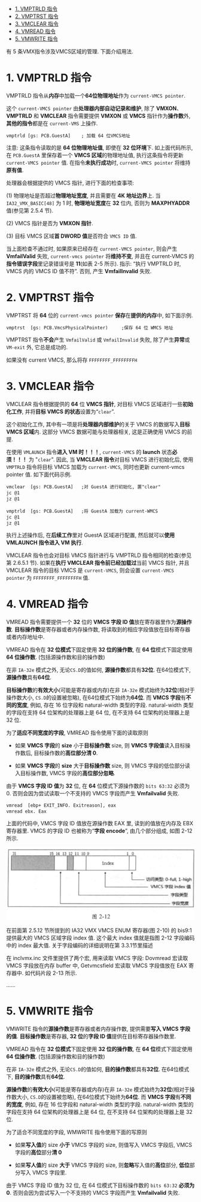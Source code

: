 
<!-- @import "[TOC]" {cmd="toc" depthFrom=1 depthTo=6 orderedList=false} -->

<!-- code_chunk_output -->

- [1. VMPTRLD 指令](#1-vmptrld-指令)
- [2. VMPTRST 指令](#2-vmptrst-指令)
- [3. VMCLEAR 指令](#3-vmclear-指令)
- [4. VMREAD 指令](#4-vmread-指令)
- [5. VMWRITE 指令](#5-vmwrite-指令)

<!-- /code_chunk_output -->

有 5 条VMX指令涉及VMCS区域的管理. 下面介绍用法.

# 1. VMPTRLD 指令

VMPTRLD 指令从**内存**中加载一个**64位物理地址**作为 `current-VMCS pointer`.

这个 `current-VMCS pointer` 由**处理器内部自动记录和维护**, 除了 **VMXON**、**VMPTRLD** 和 **VMCLEAR** 指令需要提供 **VMXON** 或 **VMCS** 指针作为**操作数**外, **其他的指令**都是在 `current-VMS` 上操作.

```
vmptrld [gs: PCB.GuestA]    ; 加载 64 位VMCS地址
```

注意: 这条指令读取的是 **64 位物理地址值**, 即使在 **32 位环境**下. 如上面代码所示, 在 `PCB.GuestA` 里保存着一个 **VMCS 区域**的物理地址值, 执行这条指令将更新 `current-VMCS pointer` 值. 在指令**未执行成功**时, `current-VMCS pointer` 将维持**原有值**. 

处理器会根据提供的 VMCS 指针, 进行下面的检查事项: 

(1) 物理地址是否超过**物理地址宽度**, 并且需要在 **4K 地址边界**上. 当 `IA32_VMX_BASIC[48]` 为 1 时, **物理地址宽度**在 **32** 位内, 否则为 **MAXPHYADDR** 值(参见第 2.5.4 节). 

(2) VMCS 指针是否为 **VMXON 指针**. 

(3) 目标 VMCS 区域**首 DWORD 值**是否符合 `VMCS ID` 值. 

当上面检查不通过时, 如果原来已经存在 `current-VMCS pointer`, 则会产生  **VmfailValid** 失败, `current-vmcs pointer` 将**维持不变**, 并且在 current-VMCS 的**指令错误字段**里记录错误号是 **11**(如表 2-5 所示). 指示: “执行 VMPTRLD 时, VMCS 内的  VMCS ID 值不符”. 否则, 产生 **VmfailInvalid** 失败. 

# 2. VMPTRST 指令

VMPTRST 将 **64** 位的 `current-vmcs pointer` **保存**在**提供的内存**中, 如下面示例. 

```
vmptrst  [gs: PCB.VmcsPhysicalPointer)     ;保存 64 位 WMCS 地址
```

VMPTRST 指令**不会**产生 `VmfailValid` 或 `VmfailInvalid` 失败, 除了产生**异常**或 `VM-exit` 外, 它总是成功的. 

如果没有 current VMCS, 那么将存 `FFFFFFFF_FFFFFFFFH`

# 3. VMCLEAR 指令

VMCLEAR 指令根据提供的 **64** 位 **VMCS 指针**, 对目标 VMCS 区域进行一些**初始化工作**, 并将**目标 VMCS 的状态**设置为“`clear`”. 

这个初始化工作, 其中有一项是将**处理器内部维护**的关于 VMCS 的数据写入**目标 VMCS 区域**内. 这部分 VMCS 数据可能与处理器相关, 这是正确使用 VMCS 的前提. 

在使用 `VMLAUNCH` 指令**进入 VM 时！！！**, `current-VMCS` 的 **launch** 状态**必须！！！** 为 "`clear`". 因此, 当 **VMCLEAR 指令**对目标 VMCS 进行初始化后, 使用 `VMPTRLD` 指令将目标 VMCS 加载为 `current-VMCS`, 同时也更新 current-vmcs pointer 值. 如下面代码示例. 

```x86asm
vmclear  [gs: PCB.GuestA]   ;对 GuestA 进行初始化, 置"clear"
jc @1
jz @1

vmptrld  [gs: PCB.GuestA]   ;将 GuestA 加载为 current-WMCS  
jc @1
jz @1
```

执行上述操作后, 在**后续工作**里对 GuestA 区域进行配置, 然后就可以**使用  VMLAUNCH 指令进入 VM 执行**. 

VMCLEAR 指令也会对目标 VMCS 指针进行与 VMPTRLD 指令相同的检查(参见第 2.6.5.1 节). 如果在**执行 VMCLEAR 指令前已经加载过**当前 VMCS 指针, 并且  VMCLEAR 指令的目标 VMCS 是 `current-VMCS`, 则会设置 `current-VMCS pointer` 为 `FFFFFFFF_FFFFFFFFH` 值. 

# 4. VMREAD 指令

VMREAD 指令需要提供一个 **32** 位的 **VMCS 字段 ID 值**放在寄存器里作为**源操作数**. **目标操作数**是寄存器或者内存操作数, 将读取到的相应字段值放在目标寄存器或者内存地址中. 

VMREAD 指令在 **32 位模式**下固定使用 **32 位的操作数**, 在 **64 位**模式下固定使用 **64 位操作数**. (包括源操作数和目的操作数)

在非 `IA-32e` 模式之外, 无论`CS.D`的值如何, **源操作数**都具有**32位**. 在64位模式下, **源操作数**具有**64位**. 

**目标操作数**的**有效大小**(可能是寄存器或内存)在非 `IA-32e` 模式始终为**32位**(相对于操作数大小, `CS.D`的设置被忽略), 在64位模式下始终为**64位**. 而 **VMCS 字段**有**不同的宽度**, 例如, 存在 16 位字段和 natural-width 类型的字段. natural-width 类型的字段在支持 64 位架构的处理器上是 64 位, 在不支持 64 位架构的处理器上是 32 位. 

为了**适应不同宽度的字段**, VMREAD 指令使用下面的读取原则

* 如果 **VMCS 字段**的 **size** 小于**目标操作数** size, 则 **VMCS 字段值**读入目标操作数后, 目标操作数的**高位部分清 0**. 

* 如果 **VMCS 字段**的 **size** 大于**目标操作数** size, 则 VMCS 字段的低位部分读入目标操作数, VMCS 字段的**高位部分忽略**. 

由于 **VMCS 字段 ID 值**为 **32** 位, 在 **64** 位模式下源操作数的 `bits 63:32` 必须为 0. 否则会因为尝试读取一个不支持的 VMCS 字段而产生 **Vmfailvalid** 失败. 

```
vmread  [ebp+ EXIT_INFO. Exitreason], eax
vmread ebx. Eax
```

上面的代码中, VMCS 字段 ID 值放在源操作数 EAX 里, 读到的值放在内存及 EBX 寄存器里. VMCS 的字段 ID 也被称为“**字段 encode**”, 由几个部分组成, 如图 2-12 所示. 

![2021-04-07-13-43-39.png](./images/2021-04-07-13-43-39.png)

在前面第 2.5.12 节所提到的 IA32 VMX VMCS ENUM 寄存器(图 2-10) 的 bis9:1 提供最大的 VMCS 区域字段 index 值. 这个最大 index 值就是指图 2-12 字段编码中的  index 最大值. 关于字段编码的详细说明在第 3.3.1节里描述

在 inclvmx.inc 文件里提供了两个宏, 用来读取 VMCS 字段: Dovmread 宏读取 VMCS 字段放在内存 buffer 中, Getvmcsfield 宏读取 VMCS 字段值放在 EAX 寄存器中. 如代码片段 2-13 所示. 

......


# 5. VMWRITE 指令

VMWRITE 指令的**源操作数**是寄存器或者内存操作数, 提供需要**写入 VMCS 字段的值**. **目标操作数**是寄存器, **32 位**的**字段 ID 值**提供在目标寄存器操作数里. 

VMREAD 指令在 **32 位模式**下固定使用 **32 位的操作数**, 在 **64 位**模式下固定使用 **64 位操作数**. (包括源操作数和目的操作数)

在非 `IA-32e` 模式之外, 无论`CS.D`的值如何, **目的操作数**都具有**32位**. 在64位模式下, **目的操作数**具有**64位**. 

**源操作数**的**有效大小**(可能是寄存器或内存)在非 `IA-32e` 模式始终为**32位**(相对于操作数大小, `CS.D`的设置被忽略), 在64位模式下始终为**64位**. 而 **VMCS 字段**有**不同的宽度**, 例如, 存在 16 位字段和 natural-width 类型的字段. natural-width 类型的字段在支持 64 位架构的处理器上是 64 位, 在不支持 64 位架构的处理器上是 32 位. 

为了适合不同宽度的字段, WMWRITE 指令使用下面的写原则

* 如果**写入值**的 size **小于** VMCS 字段的 size, 则值写入 VMCS 字段后, VMCS 字段的**高位**部分**清 0**

* 如果**写人值**的 size **大于** VMCS 字段的 size, 则**忽略**写入值的**高位**部分, **低位**部分写入 VMCS 字段里. 

由于 VMCS 字段 ID 值为 32 位, 在 64 位模式下目标操作数的 `bits 63:32` **必须为 0**. 否则会因为尝试写入一个不支持的 VMCS 字段而产生 **Vmfailvalid** 失败. 